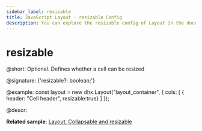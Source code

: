 ```yaml
---
sidebar_label: resizable
title: JavaScript Layout - resizable Config 
description: You can explore the resizable config of Layout in the documentation of the DHTMLX JavaScript UI library. Browse developer guides and API reference, try out code examples and live demos, and download a free 30-day evaluation version of DHTMLX Suite.
---
```


# resizable

@short: Optional. Defines whether a cell can be resized

@signature: {'resizable?: boolean;'}

@example:
const layout = new dhx.Layout("layout_container", {
    cols: [
        { header: "Cell header", resizable:true}
    ]
});

@descr:

**Related sample**: [Layout. Collapsable and resizable](https://snippet.dhtmlx.com/f1f49n35)

[comment]: # (@related: layout/initialization.md#initialize-layout layout/cell_configuration.md#resizability)

